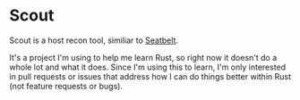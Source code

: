 # Scout
Scout is a host recon tool, similiar to [Seatbelt](https://github.com/GhostPack/Seatbelt). 

It's a project I'm using to help me learn Rust, so right now it doesn't do a whole lot and what it does. Since I'm using this to learn, I'm only interested in pull requests or issues that address how I can do things better within Rust (not feature requests or bugs).